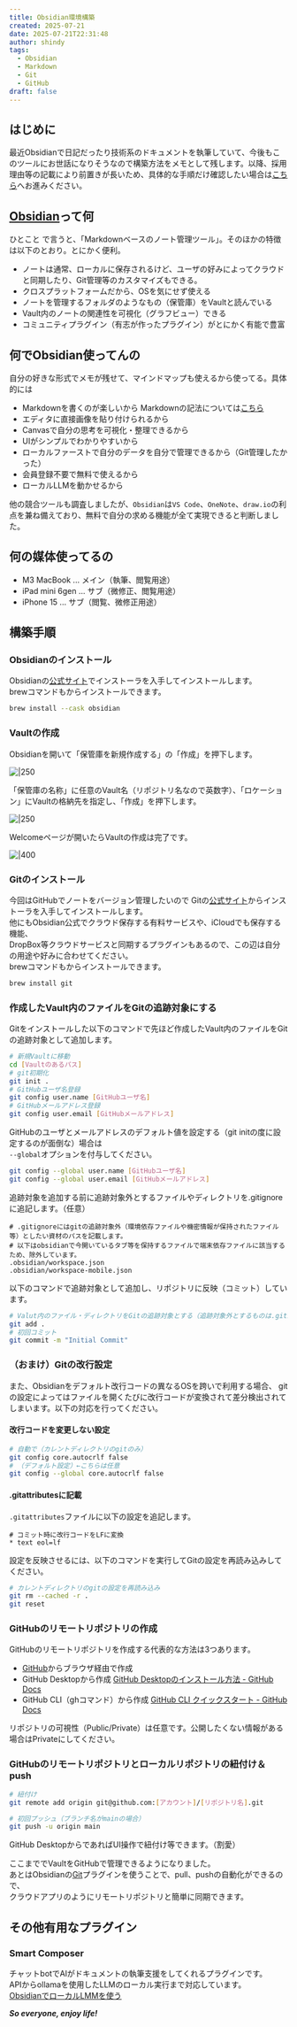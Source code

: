 ```yaml
---
title: Obsidian環境構築
created: 2025-07-21
date: 2025-07-21T22:31:48
author: shindy
tags:
  - Obsidian
  - Markdown
  - Git
  - GitHub
draft: false
---
```

[Obsidian]: https://obsidian.md/

## はじめに
最近Obsidianで日記だったり技術系のドキュメントを執筆していて、今後もこのツールにお世話になりそうなので構築方法をメモとして残します。以降、採用理由等の記載により前置きが長いため、具体的な手順だけ確認したい場合は[こちら](#構築手順)へお進みください。
## [Obsidian][Obsidian]って何
ひとこと で言うと、「Markdownベースのノート管理ツール」。そのほかの特徴は以下のとおり。とにかく便利。
- ノートは通常、ローカルに保存されるけど、ユーザの好みによってクラウドと同期したり、Git管理等のカスタマイズもできる。
- クロスプラットフォームだから、OSを気にせず使える
- ノートを管理するフォルダのようなもの（保管庫）をVaultと読んでいる
- Vault内のノートの関連性を可視化（グラフビュー）できる
- コミュニティプラグイン（有志が作ったプラグイン）がとにかく有能で豊富

## 何でObsidian使ってんの
自分の好きな形式でメモが残せて、マインドマップも使えるから使ってる。具体的には
- Markdownを書くのが楽しいから
  Markdownの記法については[こちら](Markdown記法.md)
- エディタに直接画像を貼り付けられるから
- Canvasで自分の思考を可視化・整理できるから
- UIがシンプルでわかりやすいから
- ローカルファーストで自分のデータを自分で管理できるから（Git管理したかった）
- 会員登録不要で無料で使えるから
- ローカルLLMを動かせるから

他の競合ツールも調査しましたが、`Obsidian`は`VS Code`、`OneNote`、`draw.io`の利点を兼ね備えており、無料で自分の求める機能が全て実現できると判断しました。


## 何の媒体使ってるの
- M3 MacBook ... メイン（執筆、閲覧用途）
- iPad mini 6gen ... サブ（微修正、閲覧用途）
- iPhone 15 ... サブ（閲覧、微修正用途）  

## 構築手順

### Obsidianのインストール
Obsidianの[公式サイト][Obsidian]でインストーラを入手してインストールします。  
brewコマンドもからインストールできます。
```bash
brew install --cask obsidian 
```

### Vaultの作成
Obsidianを開いて「保管庫を新規作成する」の「作成」を押下します。  

![|250](../../assets/create_vault1.png)

「保管庫の名称」に任意のVault名（リポジトリ名なので英数字）、「ロケーション」にVaultの格納先を指定し、「作成」を押下します。  

![|250](../../assets/create_vault2.png)

Welcomeページが開いたらVaultの作成は完了です。

![|400](../../assets/create_vault3.png)

### Gitのインストール
今回はGitHubでノートをバージョン管理したいので Gitの[公式サイト](https://git-scm.com/)からインストーラを入手してインストールします。  
他にもObsidian公式でクラウド保存する有料サービスや、iCloudでも保存する機能、  
DropBox等クラウドサービスと同期するプラグインもあるので、この辺は自分の用途や好みに合わせてください。  
brewコマンドもからインストールできます。
```bash
brew install git
```

### 作成したVault内のファイルをGitの追跡対象にする
Gitをインストールした以下のコマンドで先ほど作成したVault内のファイルをGitの追跡対象として追加します。
```bash
# 新規Vaultに移動
cd [Vaultのあるパス]
# git初期化
git init .
# GitHubユーザ名登録
git config user.name [GitHubユーザ名]
# GitHubメールアドレス登録
git config user.email [GitHubメールアドレス]
```

GitHubのユーザとメールアドレスのデフォルト値を設定する（git initの度に設定するのが面倒な）場合は  
`--global`オプションを付与してください。
```bash
git config --global user.name [GitHubユーザ名]
git config --global user.email [GitHubメールアドレス]
```

追跡対象を追加する前に追跡対象外とするファイルやディレクトリを.gitignoreに追記します。（任意）
```.gitignore
# .gitignoreにはgitの追跡対象外（環境依存ファイルや機密情報が保持されたファイル等）としたい資材のパスを記載します。
# 以下はobsidianで今開いているタブ等を保持するファイルで端末依存ファイルに該当するため、除外しています。
.obsidian/workspace.json
.obsidian/workspace-mobile.json
```

以下のコマンドで追跡対象として追加し、リポジトリに反映（コミット）しています。
```bash
# Valut内のファイル・ディレクトリをGitの追跡対象とする（追跡対象外とするものは.gitignoreに追加してください）
git add .
# 初回コミット
git commit -m "Initial Commit"
```


### （おまけ）Gitの改行設定
また、Obsidianをデフォルト改行コードの異なるOSを跨いで利用する場合、
gitの設定によってはファイルを開くたびに改行コードが変換されて差分検出されてしまいます。以下の対応を行ってください。

#### 改行コードを変更しない設定
```bash
# 自動で（カレントディレクトリのgitのみ）
git config core.autocrlf false
# （デフォルト設定）←こちらは任意
git config --global core.autocrlf false
```
#### .gitattributesに記載
`.gitattributes`ファイルに以下の設定を追記します。
```
# コミット時に改行コードをLFに変換
* text eol=lf
```

設定を反映させるには、以下のコマンドを実行してGitの設定を再読み込みしてください。
```bash
# カレントディレクトリのgitの設定を再読み込み
git rm --cached -r .
git reset
```

### GitHubのリモートリポジトリの作成
GitHubのリモートリポジトリを作成する代表的な方法は3つあります。  
- [GitHub](https://github.com/)からブラウザ経由で作成
- GitHub Desktopから作成
  [GitHub Desktopのインストール方法 - GitHub Docs](https://docs.github.com/ja/desktop/installing-and-authenticating-to-github-desktop/installing-github-desktop)
- GitHub CLI（ghコマンド）から作成
  [GitHub CLI クイックスタート - GitHub Docs](https://docs.github.com/ja/github-cli/github-cli/quickstart)

リポジトリの可視性（Public/Private）は任意です。公開したくない情報がある場合はPrivateにしてください。  

### GitHubのリモートリポジトリとローカルリポジトリの紐付け＆push
```bash
# 紐付け
git remote add origin git@github.com:[アカウント]/[リポジトリ名].git

# 初回プッシュ（ブランチ名がmainの場合）
git push -u origin main
```
GitHub DesktopからであればUI操作で紐付け等できます。（割愛）

ここまででVaultをGitHubで管理できるようになりました。  
あとはObsidianの[Git](obsidian://show-plugin?id=obsidian-git)プラグインを使うことで、pull、pushの自動化ができるので、  
クラウドアプリのようにリモートリポジトリと簡単に同期できます。  
## その他有用なプラグイン

### Smart Composer
チャットbotでAIがドキュメントの執筆支援をしてくれるプラグインです。  
APIからollamaを使用したLLMのローカル実行まで対応しています。  
[ObsidianでローカルLMMを使う](ObsidianでローカルLMMを使う.md)


***So everyone, enjoy life!***